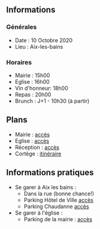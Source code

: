 ## Informations
### Générales
* Date : 10 Octobre 2020
* Lieu : Aix-les-bains

### Horaires
* Mairie : 15h00
* Eglise : 16h00
* Vin d'honneur: 18h00
* Repas : 20h00
* Brunch : J+1 - 10h30 (à partir)

## Plans
* Mairie : [accès](https://goo.gl/maps/R6U4dsQvcuyNdfWF9)
* Eglise : [accès](https://goo.gl/maps/LK823eEziKhxYFLA9)
* Réception : [accès](https://goo.gl/maps/UZDK3H4VH1zD5Bnc6)
* Cortège : [itinéraire](https://goo.gl/maps/wxhi3yV9Mt2a5HpZA)
  
## Informations pratiques 
* Se garer à Aix les bains :
  * Dans la rue (bonne chance!)
  * Parking Hôtel de Ville [accès](https://goo.gl/maps/EfZPtFjKQjKA7MbbA)
  * Parking Chaudanne [accès](https://goo.gl/maps/WXehe5SvGtBvJsx67)
* Se garer à l'église : 
  * Parking de la mairie : [accès](https://goo.gl/maps/5M69QH5jr4vfALxR7)
  


